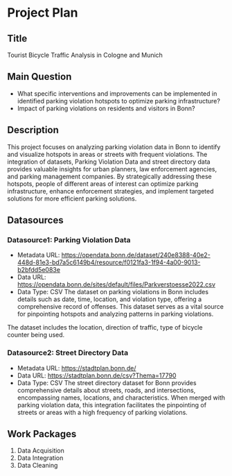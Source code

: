 # Project Plan

## Title
<!-- Give your project a short title. -->
Tourist Bicycle Traffic Analysis in Cologne and Munich

## Main Question

<!-- Think about one main question you want to answer based on the data. -->
* What specific interventions and improvements can be implemented in identified parking violation hotspots to optimize parking infrastructure?
* Impact of parking violations on residents and visitors in Bonn?

## Description

<!-- Describe your data science project in max. 200 words. Consider writing about why and how you attempt it. -->
This project focuses on analyzing parking violation data in Bonn to identify and visualize hotspots in areas or streets with frequent violations. The integration of datasets, Parking Violation Data and street directory data provides valuable insights for urban planners, law enforcement agencies, and parking management companies. By strategically addressing these hotspots, people of different areas of interest can optimize parking infrastructure, enhance enforcement strategies, and implement targeted solutions for more efficient parking solutions.

## Datasources

<!-- Describe each datasources you plan to use in a section. Use the prefic "DatasourceX" where X is the id of the datasource. -->

### Datasource1: Parking Violation Data
* Metadata URL: https://opendata.bonn.de/dataset/240e8388-40e2-448d-81e3-bd7a5c6149b4/resource/f0121fa3-1f94-4a00-9013-b2bfdd5e083e
* Data URL: https://opendata.bonn.de/sites/default/files/Parkverstoesse2022.csv
* Data Type: CSV
The dataset on parking violations in Bonn includes details such as date, time, location, and violation type, offering a comprehensive record of offenses. This dataset serves as a vital source for pinpointing hotspots and analyzing patterns in parking violations.

The dataset includes the location, direction of traffic, type of bicycle counter being used.

### Datasource2: Street Directory Data
* Metadata URL:  https://stadtplan.bonn.de/
* Data URL: https://stadtplan.bonn.de/csv?Thema=17790
* Data Type: CSV
The street directory dataset for Bonn provides comprehensive details about streets, roads, and intersections, encompassing names, locations, and characteristics. When merged with parking violation data, this integration facilitates the pinpointing of streets or areas with a high frequency of parking violations.

## Work Packages

<!-- List of work packages ordered sequentially, each pointing to an issue with more details. -->

1. Data Acquisition
2. Data Integration
3. Data Cleaning

[i1]: https://github.com/jvalue/made-template/issues/1
